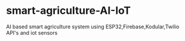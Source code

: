 # smart-agriculture-AI-IoT
AI based smart agriculture system using ESP32,Firebase,Kodular,Twilio API's and iot sensors
